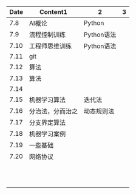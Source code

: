 | Date | Content1         | 2          | 3    |
| ---- | ---------------- | ---------- | ---- |
| 7.8  | AI概论           | Python     |      |
| 7.9  | 流程控制训练     | Python语法 |      |
| 7.10 | 工程师思维训练   | Python语法 |      |
| 7.11 | git              |            |      |
| 7.12 | 算法             |            |      |
| 7.13 | 算法             |            |      |
| 7.14 |                  |            |      |
| 7.15 | 机器学习算法     | 迭代法     |      |
| 7.16 | 分治法，分而治之 | 动态规则法 |      |
| 7.17 | 分支界定算法     |            |      |
| 7.18 | 机器学习案例     |            |      |
| 7.19 | 一些基础         |            |      |
| 7.20 | 网络协议         |            |      |
|      |                  |            |      |
|      |                  |            |      |
|      |                  |            |      |
|      |                  |            |      |
|      |                  |            |      |
|      |                  |            |      |
|      |                  |            |      |
|      |                  |            |      |
|      |                  |            |      |
|      |                  |            |      |
|      |                  |            |      |

